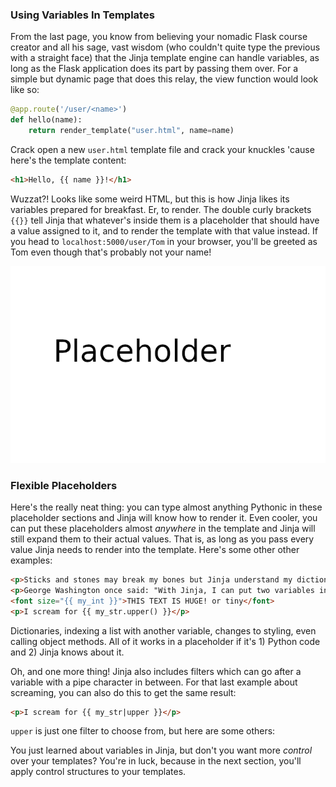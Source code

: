 ### Using Variables In Templates

From the last page, you know from believing your nomadic Flask course creator and all his sage, vast wisdom (who couldn't quite type the previous with a straight face) that the Jinja template engine can handle variables, as long as the Flask application does its part by passing them over. For a simple but dynamic page that does this relay, the view function would look like so:

```python
@app.route('/user/<name>')
def hello(name):
    return render_template("user.html", name=name)
```

Crack open a new `user.html` template file and crack your knuckles 'cause here's the template content:

```html
<h1>Hello, {{ name }}!</h1>
```

Wuzzat?! Looks like some weird HTML, but this is how Jinja likes its variables prepared for breakfast. Er, to render. The double curly brackets `{{}}` tell Jinja that whatever's inside them is a placeholder that should have a value assigned to it, and to render the template with that value instead. If you head to `localhost:5000/user/Tom` in your browser, you'll be greeted as Tom even though that's probably not your name!

![](../images/placeholder.png)

### Flexible Placeholders

Here's the really neat thing: you can type almost anything Pythonic in these placeholder sections and Jinja will know how to render it. Even cooler, you can put these placeholders almost *anywhere* in the template and Jinja will still expand them to their actual values. That is, as long as you pass every value Jinja needs to render into the template. Here's some other other examples:

```html
<p>Sticks and stones may break my bones but Jinja understand my dictionary lookups: {{ my_dict['key'] }}<p>
<p>George Washington once said: "With Jinja, I can put two variables in one placeholder! See: {{ my_list[my_int] }}</p>
<font size="{{ my_int }}">THIS TEXT IS HUGE! or tiny</font>
<p>I scream for {{ my_str.upper() }}</p>
```

Dictionaries, indexing a list with another variable, changes to styling, even calling object methods. All of it works in a placeholder if it's 1) Python code and 2) Jinja knows about it.

Oh, and one more thing! Jinja also includes filters which can go after a variable with a pipe character in between. For that last example about screaming, you can also do this to get the same result:

```html
<p>I scream for {{ my_str|upper }}</p>
```

`upper` is just one filter to choose from, but here are some others:

[//]: # (TODO: Insert table)

You just learned about variables in Jinja, but don't you want more *control* over your templates? You're in luck, because in the next section, you'll apply control structures to your templates.